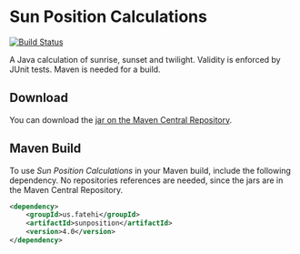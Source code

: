 # Sun Position Calculations

[![Build Status](https://travis-ci.org/sualeh/sunposition.svg?branch=master)](https://travis-ci.org/sualeh/sunposition)

A Java calculation of sunrise, sunset and twilight. Validity is enforced by JUnit tests. Maven is needed for a build.

## Download

You can download the [jar on the Maven Central Repository].

## Maven Build

To use *Sun Position Calculations* in your Maven build, include the following dependency. No repositories references are needed, since the jars are in the Maven Central Repository.
```xml
<dependency>
    <groupId>us.fatehi</groupId>
    <artifactId>sunposition</artifactId>
    <version>4.0</version>
</dependency>
```

[jar on the Maven Central Repository]: http://search.maven.org/#search%7Cga%7C1%7Csunposition
